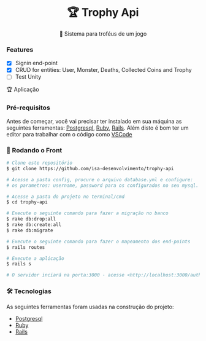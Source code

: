 <h1 align="center">
   🏆 Trophy Api
</h1>
<p align="center">🚀 Sistema para troféus de um jogo </p>

### Features

- [x] Signin end-point
- [x] CRUD for entities: User, Monster, Deaths, Collected Coins and Trophy
- [ ] Test Unity

🏆 Aplicação

### Pré-requisitos

Antes de começar, você vai precisar ter instalado em sua máquina as seguintes ferramentas:
[Postgresql](https://www.postgresql.org/), [Ruby](https://www.ruby-lang.org/en/news/2020/03/31/ruby-2-5-8-released/), [Rails](https://rubygems.org/gems/rails/versions/6.1.1). 
Além disto é bom ter um editor para trabalhar com o código como [VSCode](https://code.visualstudio.com/)

### 🎲 Rodando o Front

```bash
# Clone este repositório
$ git clone https://github.com/isa-desenvolvimento/trophy-api

# Acesse a pasta config, procure o arquivo database.yml e configure:
# os parametros: username, password para os configurados no seu mysql.

# Acesse a pasta do projeto no terminal/cmd
$ cd trophy-api

# Execute o seguinte comando para fazer a migração no banco
$ rake db:drop:all
$ rake db:create:all
$ rake db:migrate

# Execute o seguinte comando para fazer o mapeamento dos end-points
$ rails routes

# Execute a aplicação
$ rails s

# O servidor inciará na porta:3000 - acesse <http://localhost:3000/auth/auth>
```
### 🛠 Tecnologias

As seguintes ferramentas foram usadas na construção do projeto:

- [Postgresql](https://www.postgresql.org/)
- [Ruby](https://www.ruby-lang.org/en/news/2020/03/31/ruby-2-5-8-released/)
- [Rails](https://rubygems.org/gems/rails/versions/6.1.1)
